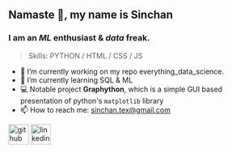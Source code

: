 ## Namaste 🙏, my name is **Sinchan**
### I am an *ML* enthusiast & *data* freak.

> Skills: PYTHON / HTML / CSS / JS

- 🔭 I’m currently working on my repo everything_data_science. 
- 🌱 I’m currently learning SQL & ML 
- 💻 Notable project **Graphython**, which is a simple GUI based presentation of python's `matplotlib` library
- 📫 How to reach me: sinchan.tex@gmail.com 


[<img src='https://cdn-icons-png.flaticon.com/512/733/733553.png' alt='github' height='40' >](https://github.com/SinXfactor)
[<img src='https://cdn-icons-png.flaticon.com/512/174/174857.png' alt='linkedin' height='40'>](https://www.linkedin.com/in/ss-sinchan/)  
